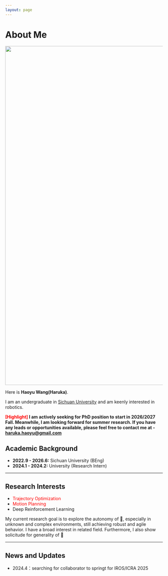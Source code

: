 ```yaml
---
layout: page
---
```


# About Me

<img src="https://roboyu.github.io/haoyu.jpg" class="floatpic" width="720" height="1080">

Here is **Haoyu Wang(Haruka)**.

I am an undergraduate in [Sichuan University](https://en.scu.edu.cn/) and am keenly interested in robotics.


**<font color='red'>[Highlight]</font> I am actively seeking for PhD position to start in 2026/2027 Fall. Meanwhile, I am looking forward for summer research. If you have any leads or opportunities available, please feel free to contact me at - haruka.haoyu@gmail.com**


## Academic Background

- **2022.9 - 2026.6:** Sichuan University (BEng)
- **2024.1 - 2024.2:** University (Research Intern)


---

## Research Interests

- <font color='red'>Trajectory Optimization</font>
- <font color='red'>Motion Planning</font>
- Deep Reinforcement Learning


My current research goal is to explore the autonomy of 🤖, especially in unknown and complex environments, still achieving robust and agile behavior. I have a broad interest in related field. Furthermore, I also show solicitude for generality of 🤖


---

## News and Updates

- 2024.4：searching for collaborator to springt for IROS/ICRA 2025
